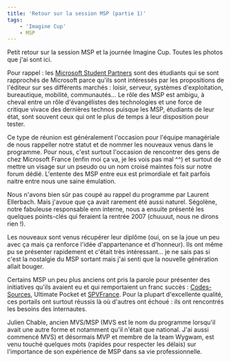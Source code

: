 ```yaml
---
title: 'Retour sur la session MSP (partie 1)'
tags:
    - 'Imagine Cup'
    - MSP
---
```


Petit retour sur la session MSP et la journée Imagine Cup. Toutes les photos que
j'ai sont ici.

Pour rappel : les
[Microsoft Student Partners](https://fr.wikipedia.org/wiki/Microsoft_student_partner)
sont des étudiants qui se sont rapprochés de Microsoft parce qu'ils sont
intéressés par les propositions de l'éditeur sur ses différents marchés :
loisir, serveur, systèmes d'exploitation, bureautique, mobilité, communautés… Le
rôle des MSP est ambigu, à cheval entre un rôle d'évangélistes des technologies
et une force de critique vivace des dernières technos puisque les MSP, étudiants
de leur état, sont souvent ceux qui ont le plus de temps à leur disposition pour
tester.

Ce type de réunion est généralement l'occasion pour l'équipe managériale de nous
rappeller notre statut et de nommer les nouveaux venus dans le programme. Pour
nous, c'est surtout l'occasion de rencontrer des gens de chez Microsoft France
(enfin moi ça va, je les vois pas mal ^^) et surtout de mettre un visage sur un
pseudo ou un nom croisé maintes fois sur notre forum dédié. L'entente des MSP
entre eux est primordiale et fait parfois naitre entre nous une saine émulation.

Nous n'avons bien sûr pas coupé au rappel du programme par Laurent Ellerbach.
Mais j'avoue que ça avait rarement été aussi naturel. Ségolène, notre fabuleuse
responsable enn interne, nous a ensuite présenté les quelques points-clés qui
feraient la rentrée 2007 (chuuuut, nous ne dirons rien !).

Les nouveaux sont venus récupérer leur diplôme (oui, on se la joue un peu avec
ça mais ça renforce l'idée d'appartenance et d'honneur). Ils ont même pu se
présenter rapidement et c'était très intéressant… je ne sais pas si c'est la
nostalgie du MSP sortant mais j'ai senti que la nouvelle génération allait
bouger.

Certains MSP un peu plus anciens ont pris la parole pour présenter des
initiatives qu'ils avaient eu et qui remportaient un franc succès :
[Codes-Sources](http://codes-sources.commentcamarche.net), Ultimate Pocket et
[SPVFrance](https://login.microsoftonline.com/login.srf?wa=wsignin1%2E0&rpsnv=4&ct=1414123528&rver=6%2E1%2E6206%2E0&wp=MBI&wreply=https%3A%2F%2Fwunster%2Dpublic%2Esharepoint%2Ecom%2F%5Fforms%2Fdefault%2Easpx&lc=1033&id=500046&guests=1).
Pour la plupart d'excellente qualité, ces portails ont surtout réussis là où
d'autres ont échoué : ils ont rencontrés les besoins des internautes.

Julien Chable, ancien MVS/MSP (MVS est le nom du programme lorsqu'il avait une
autre forme et notamment qu'il n'était que national. J'ai aussi commencé MVS) et
désormais MVP et membre de la team Wygwam, est venu touché quelques mots
(rapides pour respecter les délais) sur l'importance de son expérience de MSP
dans sa vie professionnelle.
